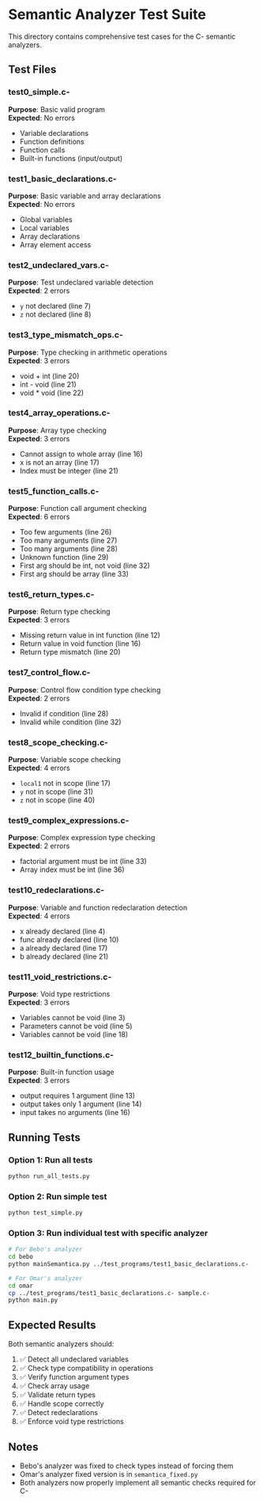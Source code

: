 # Semantic Analyzer Test Suite

This directory contains comprehensive test cases for the C- semantic analyzers.

## Test Files

### test0_simple.c-
**Purpose**: Basic valid program  
**Expected**: No errors  
- Variable declarations
- Function definitions
- Function calls
- Built-in functions (input/output)

### test1_basic_declarations.c-
**Purpose**: Basic variable and array declarations  
**Expected**: No errors  
- Global variables
- Local variables
- Array declarations
- Array element access

### test2_undeclared_vars.c-
**Purpose**: Test undeclared variable detection  
**Expected**: 2 errors  
- `y` not declared (line 7)
- `z` not declared (line 8)

### test3_type_mismatch_ops.c-
**Purpose**: Type checking in arithmetic operations  
**Expected**: 3 errors  
- void + int (line 20)
- int - void (line 21)
- void * void (line 22)

### test4_array_operations.c-
**Purpose**: Array type checking  
**Expected**: 3 errors  
- Cannot assign to whole array (line 16)
- x is not an array (line 17)
- Index must be integer (line 21)

### test5_function_calls.c-
**Purpose**: Function call argument checking  
**Expected**: 6 errors  
- Too few arguments (line 26)
- Too many arguments (line 27)
- Too many arguments (line 28)
- Unknown function (line 29)
- First arg should be int, not void (line 32)
- First arg should be array (line 33)

### test6_return_types.c-
**Purpose**: Return type checking  
**Expected**: 3 errors  
- Missing return value in int function (line 12)
- Return value in void function (line 16)
- Return type mismatch (line 20)

### test7_control_flow.c-
**Purpose**: Control flow condition type checking  
**Expected**: 2 errors  
- Invalid if condition (line 28)
- Invalid while condition (line 32)

### test8_scope_checking.c-
**Purpose**: Variable scope checking  
**Expected**: 4 errors  
- `local1` not in scope (line 17)
- `y` not in scope (line 31)
- `z` not in scope (line 40)

### test9_complex_expressions.c-
**Purpose**: Complex expression type checking  
**Expected**: 2 errors  
- factorial argument must be int (line 33)
- Array index must be int (line 36)

### test10_redeclarations.c-
**Purpose**: Variable and function redeclaration detection  
**Expected**: 4 errors  
- x already declared (line 4)
- func already declared (line 10)
- a already declared (line 17)
- b already declared (line 21)

### test11_void_restrictions.c-
**Purpose**: Void type restrictions  
**Expected**: 3 errors  
- Variables cannot be void (line 3)
- Parameters cannot be void (line 5)
- Variables cannot be void (line 18)

### test12_builtin_functions.c-
**Purpose**: Built-in function usage  
**Expected**: 3 errors  
- output requires 1 argument (line 13)
- output takes only 1 argument (line 14)
- input takes no arguments (line 16)

## Running Tests

### Option 1: Run all tests
```bash
python run_all_tests.py
```

### Option 2: Run simple test
```bash
python test_simple.py
```

### Option 3: Run individual test with specific analyzer
```bash
# For Bebo's analyzer
cd bebo
python mainSemantica.py ../test_programs/test1_basic_declarations.c-

# For Omar's analyzer
cd omar
cp ../test_programs/test1_basic_declarations.c- sample.c-
python main.py
```

## Expected Results

Both semantic analyzers should:
1. ✅ Detect all undeclared variables
2. ✅ Check type compatibility in operations
3. ✅ Verify function argument types
4. ✅ Check array usage
5. ✅ Validate return types
6. ✅ Handle scope correctly
7. ✅ Detect redeclarations
8. ✅ Enforce void type restrictions

## Notes

- Bebo's analyzer was fixed to check types instead of forcing them
- Omar's analyzer fixed version is in `semantica_fixed.py`
- Both analyzers now properly implement all semantic checks required for C-